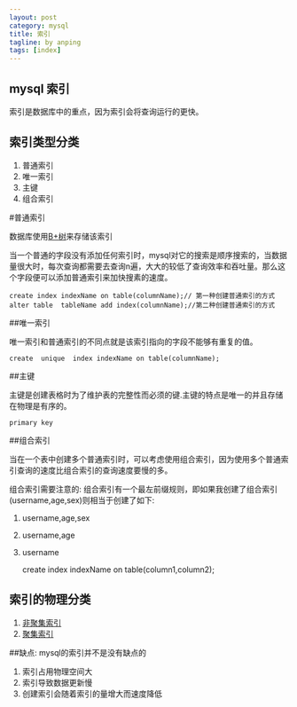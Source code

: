```yaml
---
layout: post
category: mysql
title: 索引
tagline: by anping
tags: [index]
---
```



mysql 索引
----------


索引是数据库中的重点，因为索引会将查询运行的更快。



索引类型分类
------------

1.	普通索引
2.	唯一索引
3.	主键
4.	组合索引



#普通索引

数据库使用[B+树](http://baike.baidu.com/view/1168762.htm?fr=aladdin)来存储该索引

当一个普通的字段没有添加任何索引时，mysql对它的搜索是顺序搜索的，当数据量很大时，每次查询都需要去查询n遍，大大的较低了查询效率和吞吐量。那么这个字段便可以添加普通索引来加快搜素的速度。

	
	create index indexName on table(columnName);// 第一种创建普通索引的方式
	alter table  tableName add index(columnName);//第二种创建普通索引的方式


##唯一索引

唯一索引和普通索引的不同点就是该索引指向的字段不能够有重复的值。

	
	create  unique	index indexName on table(columnName);



##主键

主键是创建表格时为了维护表的完整性而必须的键.主键的特点是唯一的并且存储在物理是有序的。
	

	primary key 



##组合索引

当在一个表中创建多个普通索引时，可以考虑使用组合索引，因为使用多个普通索引查询的速度比组合索引的查询速度要慢的多。

组合索引需要注意的:
组合索引有一个最左前缀规则，即如果我创建了组合索引(username,age,sex)则相当于创建了如下:

1.	username,age,sex
2.	username,age
3.	username



	create index indexName on  table(column1,column2);




索引的物理分类
--------------

1.	[非聚集索引](http://baike.baidu.com/view/692530.htm?fr=aladdin)
2.	[聚集索引](http://baike.baidu.com/view/687673.htm)


##缺点:
mysql的索引并不是没有缺点的

1.	索引占用物理空间大
2.	索引导致数据更新慢
3.	创建索引会随着索引的量增大而速度降低


